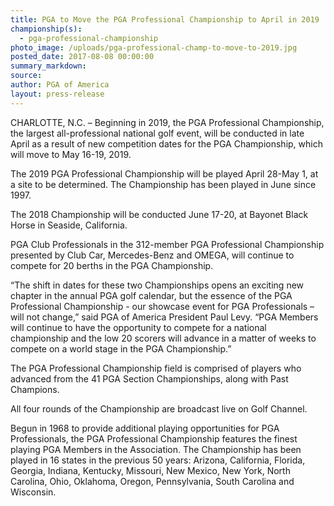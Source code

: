 ```yaml
---
title: PGA to Move the PGA Professional Championship to April in 2019
championship(s):
  - pga-professional-championship
photo_image: /uploads/pga-professional-champ-to-move-to-2019.jpg
posted_date: 2017-08-08 00:00:00
summary_markdown:
source:
author: PGA of America
layout: press-release
---
```


CHARLOTTE, N.C. – Beginning in 2019, the PGA Professional Championship, the largest all-professional national golf event, will be conducted in late April as a result of new competition dates for the PGA Championship, which will move to May 16-19, 2019.

The 2019 PGA Professional Championship will be played April 28-May 1, at a site to be determined. The Championship has been played in June since 1997.

The 2018 Championship will be conducted June 17-20, at Bayonet Black Horse in Seaside, California.

PGA Club Professionals in the 312-member PGA Professional Championship presented by Club Car, Mercedes-Benz and OMEGA, will continue to compete for 20 berths in the PGA Championship.

“The shift in dates for these two Championships opens an exciting new chapter in the annual PGA golf calendar, but the essence of the PGA Professional Championship - our showcase event for PGA Professionals – will not change,” said PGA of America President Paul Levy. “PGA Members will continue to have the opportunity to compete for a national championship and the low 20 scorers will advance in a matter of weeks to compete on a world stage in the PGA Championship.”

The PGA Professional Championship field is comprised of players who advanced from the 41 PGA Section Championships, along with Past Champions.

All four rounds of the Championship are broadcast live on Golf Channel.

Begun in 1968 to provide additional playing opportunities for PGA Professionals, the PGA Professional Championship features the finest playing PGA Members in the Association. The Championship has been played in 16 states in the previous 50 years: Arizona, California, Florida, Georgia, Indiana, Kentucky, Missouri, New Mexico, New York, North Carolina, Ohio, Oklahoma, Oregon, Pennsylvania, South Carolina and Wisconsin.